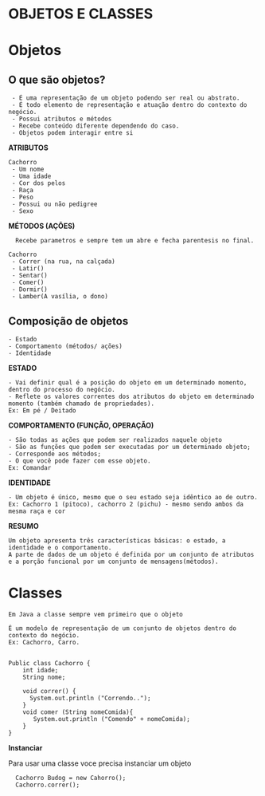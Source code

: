 # OBJETOS E CLASSES

# Objetos

## O que são objetos?

     - É uma representação de um objeto podendo ser real ou abstrato.
     - É todo elemento de representação e atuação dentro do contexto do negócio.
     - Possui atributos e métodos
     - Recebe conteúdo diferente dependendo do caso.
     - Objetos podem interagir entre si

  **ATRIBUTOS**

    Cachorro
     - Um nome
     - Uma idade
     - Cor dos pelos
     - Raça
     - Peso
     - Possui ou não pedigree
     - Sexo

  **MÉTODOS (AÇÕES)**

      Recebe parametros e sempre tem um abre e fecha parentesis no final.

    Cachorro
     - Correr (na rua, na calçada)
     - Latir()
     - Sentar()
     - Comer()
     - Dormir()
     - Lamber(A vasília, o dono)

## Composição de objetos

    - Estado
    - Comportamento (métodos/ ações)
    - Identidade

**ESTADO**

    - Vai definir qual é a posição do objeto em um determinado momento, dentro do processo do negócio.
    - Reflete os valores correntes dos atributos do objeto em determinado momento (também chamado de propriedades).
    Ex: Em pé / Deitado

**COMPORTAMENTO (FUNÇÃO, OPERAÇÃO)**

    - São todas as ações que podem ser realizados naquele objeto
    - São as funções que podem ser executadas por um determinado objeto;
    - Corresponde aos métodos;
    - O que você pode fazer com esse objeto.
    Ex: Comandar

**IDENTIDADE**

    - Um objeto é único, mesmo que o seu estado seja idêntico ao de outro.
    Ex: Cachorro 1 (pitoco), cachorro 2 (pichu) - mesmo sendo ambos da mesma raça e cor



**RESUMO**

    Um objeto apresenta três características básicas: o estado, a identidade e o comportamento.
    A parte de dados de um objeto é definida por um conjunto de atributos e a porção funcional por um conjunto de mensagens(métodos).

# Classes

    Em Java a classe sempre vem primeiro que o objeto

    É um modelo de representação de um conjunto de objetos dentro do contexto do negócio.
    Ex: Cachorro, Carro.


    Public class Cachorro {
        int idade;
        String nome;

        void correr() {
          System.out.println ("Correndo..");
        }
        void comer (String nomeComida){
           System.out.println ("Comendo" + nomeComida);
        }
    }

**Instanciar**

  Para usar uma classe voce precisa instanciar um objeto

      Cachorro Budog = new Cahorro();
      Cachorro.correr();

